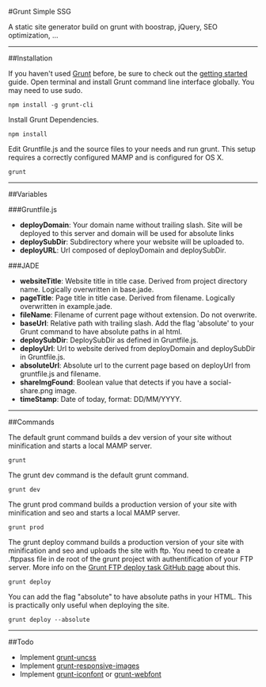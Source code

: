 #Grunt Simple SSG

A static site generator build on grunt with boostrap, jQuery, SEO optimization, ...

*****

##Installation

If you haven't used [Grunt](http://gruntjs.com/) before, be sure to check out the [getting started](http://gruntjs.com/getting-started) guide. Open terminal and install Grunt command line interface globally. You may need to use sudo.
```
npm install -g grunt-cli
```

Install Grunt Dependencies.
```
npm install
```

Edit Gruntfile.js and the source files to your needs and run grunt. This setup requires a correctly configured MAMP and is configured for OS X.
```
grunt
```

*****

##Variables

###Gruntfile.js
- **deployDomain**: Your domain name without trailing slash. Site will be deployed to this server and domain will be used for absolute links
- **deploySubDir**: Subdirectory where your website will be uploaded to.
- **deployURL**: Url composed of deployDomain and deploySubDir.

###JADE
- **websiteTitle**: Website title in title case. Derived from project directory name. Logically overwritten in base.jade.
- **pageTitle**: Page title in title case. Derived from filename. Logically overwritten in example.jade.
- **fileName**: Filename of current page without extension. Do not overwrite.
- **baseUrl**: Relative path with trailing slash. Add the flag 'absolute' to your Grunt command to have absolute paths in al html.
- **deploySubDir**: DeploySubDir as defined in Gruntfile.js.
- **deployUrl**: Url to website derived from deployDomain and deploySubDir in Gruntfile.js.
- **absoluteUrl**: Absolute url to the current page based on deployUrl from gruntfile.js and filename.
- **shareImgFound**: Boolean value that detects if you have a social-share.png image.
- **timeStamp**: Date of today, format: DD/MM/YYYY.

*****

##Commands

The default grunt command builds a dev version of your site without minification and starts a local MAMP server.
```
grunt
```

The grunt dev command is the default grunt command.
```
grunt dev
```

The grunt prod command builds a production version of your site with minification and seo and starts a local MAMP server.
```
grunt prod
```

The grunt deploy command builds a production version of your site with minification and seo and uploads the site with ftp. You need to create a .ftppass file in de root of the grunt project with authentification of your FTP server. More info on the [Grunt FTP deploy task GitHub page](https://github.com/zonak/grunt-ftp-deploy) about this.
```
grunt deploy
```

You can add the flag "absolute" to have absolute paths in your HTML. This is practically only useful when deploying the site.
```
grunt deploy --absolute
```

*****

##Todo
- Implement [grunt-uncss](https://github.com/addyosmani/grunt-uncss)
- Implement [grunt-responsive-images](http://grunt-tasks.com/responsive-images/)
- Implement [grunt-iconfont](https://github.com/poppinlp/grunt-iconfont) or [grunt-webfont](https://github.com/sapegin/grunt-webfont)
